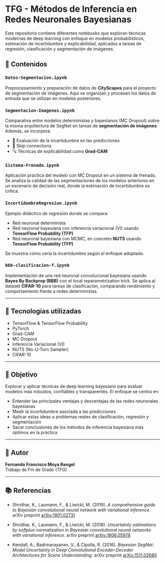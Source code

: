 # TFG - Métodos de Inferencia en Redes Neuronales Bayesianas

Este repositorio contiene diferentes notebooks que exploran técnicas modernas de deep learning con enfoque en modelos probabilísticos, estimación de incertidumbre y explicabilidad, aplicados a tareas de regresión, clasificación y segmentación de imágenes.

## 📁 Contenidos

### `Datos-Segmentacion.ipynb`
Preprocesamiento y preparación de datos de **CityScapes** para el proyecto de segmentación de imágenes. Aquí se organizan y procesan los datos de entrada que se utilizan en modelos posteriores.

### `Segmentacion-Imagenes.ipynb`
Comparativa entre modelos deterministas y bayesianos (MC Dropout) sobre la misma arquitectura de SegNet en tareas de **segmentación de imágenes**. Además, se incorpora:
- 🎯 Evaluación de la incertidumbre en las predicciones
- 🔁 Skip connections
- 🔍 Técnicas de explicabilidad como **Grad-CAM**

### `Sistema-Frenado.ipynb`
Aplicación práctica del modelo con MC Dropout en un sistema de frenado. Se analiza la calidad de las segmentaciones de los modelos anteriores en un escenario de decisión real, donde la estimación de incertidumbre es crítica.

### `IncertidumbreRegresion.ipynb`
Ejemplo didáctico de regresión donde se compara:
- Red neuronal determinista
- Red neuronal bayesiana con inferencia variacional (VI) usando **TensorFlow Probability (TFP)**
- Red neuronal bayesiana con MCMC, en concreto **NUTS** usando **TensorFlow Probability (TFP)**

Se muestra cómo varía la incertidumbre según el enfoque adoptado.

### `bbb-clasificacion-f.ipynb`
Implementación de una red neuronal convolucional bayesiana usando **Bayes By Backprop (BBB)** con el local reparametrization trick. Se aplica al dataset **CIFAR-10** para tareas de clasificación, comparando rendimiento y comportamiento frente a redes deterministas.

---

## 🧠 Tecnologías utilizadas
- TensorFlow & TensorFlow Probability
- PyTorch
- Grad-CAM
- MC Dropout
- Inferencia Variacional (VI)
- NUTS (No-U-Turn Sampler)
- CIFAR-10

---

## 📌 Objetivo
Explorar y aplicar técnicas de deep learning bayesiano para evaluar modelos más robustos, confiables y transparentes. El enfoque se centra en:
- Entender las principales ventajas y desventajas de las redes neuronales bayesianas
- Medir la incertidumbre asociada a las predicciones
- Aplicar estas ideas a problemas reales de clasificación, regresión y segmentación
- Sacar conclusiones de los métodos de inferencia bayesiana más óptimos en la práctica

---

## 👤 Autor
**Fernando Francisco Moya Rangel**  
Trabajo de Fin de Grado (TFG)

---

## 📚 Referencias

- Shridhar, K., Laumann, F., & Liwicki, M. (2019). *A comprehensive guide to Bayesian convolutional neural network with variational inference*. arXiv preprint [arXiv:1901.02731](https://arxiv.org/abs/1901.02731)

- Shridhar, K., Laumann, F., & Liwicki, M. (2018). *Uncertainty estimations by softplus normalization in Bayesian convolutional neural networks with variational inference*. arXiv preprint [arXiv:1806.05978](https://arxiv.org/abs/1806.05978)
  
- Kendall, A., Badrinarayanan, V., & Cipolla, R. (2016). *Bayesian SegNet: Model Uncertainty in Deep Convolutional Encoder-Decoder Architectures for Scene Understanding*. arXiv preprint [arXiv:1511.02680](https://arxiv.org/abs/1511.02680)


